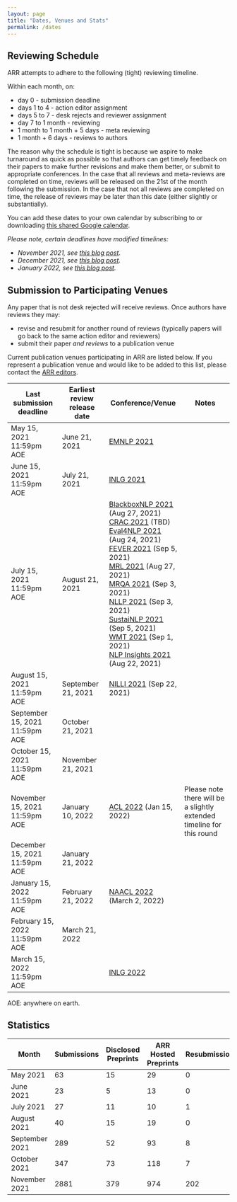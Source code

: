 ```yaml
---
layout: page
title: "Dates, Venues and Stats"
permalink: /dates
---
```


## Reviewing Schedule

ARR attempts to adhere to the following (tight) reviewing timeline. 

Within each month, on:
- day 0 - submission deadline
- days 1 to 4 - action editor assignment
- days 5 to 7 - desk rejects and reviewer assignment
- day 7 to 1 month  - reviewing
- 1 month to 1 month + 5 days - meta reviewing
- 1 month + 6 days - reviews to authors

The reason why the schedule is tight is because we aspire to make turnaround as quick as possible so that authors can get timely feedback on their papers to make further revisions and make them better, or submit to appropriate conferences. In the case that all reviews and meta-reviews are completed on time, reviews will be released on the 21st of the month following the submission. In the case that not all reviews are completed on time, the release of reviews may be later than this date (either slightly or substantially).

You can add these dates to your own calendar by subscribing to or downloading [this shared Google calendar](https://calendar.google.com/calendar/embed?src=dsa7ntvq7s9fah2f5e43tncmu8%40group.calendar.google.com&ctz=America%2FNew_York).

*Please note, certain deadlines have modified timelines:*
- *November 2021, see [this blog post](https://aclrollingreview.org/modified-timeline-November/).*
- *December 2021, see [this blog post](https://aclrollingreview.org/modified-timeline-December/).*
- *January 2022, see [this blog post](https://aclrollingreview.org/Modified-timeline-January/).*


## Submission to Participating Venues

Any paper that is not desk rejected will receive reviews. Once authors have reviews they may:
- revise and resubmit for another round of reviews (typically papers will go back to the same action editor and reviewers)
- submit their paper *and reviews* to a publication venue

Current publication venues participating in ARR are listed below. If you represent a publication venue and would like to be added to this list, please contact the [ARR editors](/people).

| Last submission deadline | Earliest review release date |Conference/Venue | Notes |
|---------------------|------------|-------------------|---------|
| May 15, 2021 11:59pm AOE |  June 21, 2021 | [EMNLP 2021](https://2021.emnlp.org/) | |
| June 15, 2021 11:59pm AOE |  July 21, 2021 | [INLG 2021](https://inlg2021.github.io/pages/calls.html) | |
| July 15, 2021 11:59pm AOE | August 21, 2021 | [BlackboxNLP 2021](https://blackboxnlp.github.io/) (Aug 27, 2021)<br />[CRAC 2021](https://sites.google.com/view/crac2021/) (TBD)<br />[Eval4NLP 2021](https://eval4nlp.github.io/) (Aug 24, 2021)<br />[FEVER 2021](https://fever.ai/workshop.html) (Sep 5, 2021)<br />[MRL 2021](https://sites.google.com/view/mrl-2021/home?authuser=0) (Aug 27, 2021)<br />[MRQA 2021](https://mrqa.github.io/) (Sep 3, 2021)<br />[NLLP 2021](https://nllpw.org/) (Sep 3, 2021)<br />[SustaiNLP 2021](https://sites.google.com/view/sustainlp2021) (Sep 5, 2021)<br />[WMT 2021](http://statmt.org/wmt21/) (Sep 1, 2021)<br />[NLP Insights 2021](https://insights-workshop.github.io/) (Aug 22, 2021) | |
| August 15, 2021 11:59pm AOE | September 21, 2021 | [NILLI 2021](https://www.cs.mcgill.ca/~pparth2/nilli_workshop/) (Sep 22, 2021) | |
| September 15, 2021 11:59pm AOE | October 21, 2021 | | |
| October 15, 2021 11:59pm AOE | November 21, 2021 | | |
| November 15, 2021 11:59pm AOE | January 10, 2022 | [ACL 2022](https://www.2022.aclweb.org/) (Jan 15, 2022) | Please note there will be a slightly extended timeline for this round |
| December 15, 2021 11:59pm AOE | January 21, 2022 | | |
| January 15, 2022 11:59pm AOE | February 21, 2022 | [NAACL 2022](https://2022.naacl.org/) (March 2, 2022) | |
| February 15, 2022 11:59pm AOE | March 21, 2022 | | |
| March 15, 2022 11:59pm AOE | | [INLG 2022](https://inlgmeeting.github.io) | |

AOE: anywhere on earth.

## Statistics

| Month | Submissions | Disclosed Preprints | ARR Hosted Preprints | Resubmissions | Desk Rejected | Withdrawn | 
|-------|-------------|---------------|---------------|-----------|----------------|-----------|
| May 2021 | 63 | 15 | 29 | 0 | 1 | 7 | 
| June 2021 | 23 | 5 | 13 | 0 | 0 | 3 | 
| July 2021 | 27 | 11 | 10 | 1 | 0 | 1 | 
| August 2021 | 40 | 15 | 19 | 0 | 0 | 3 |
| September 2021 | 289 | 52 | 93 | 8 | 5 | 18 |
| October 2021 | 347 | 73 | 118 | 7 | 5 | 11 |
| November 2021 | 2881 | 379 | 974 | 202 | 44 | 11 |

